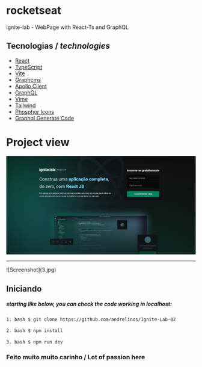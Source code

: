 # rocketseat
ignite-lab - WebPage with React-Ts and GraphQL

## Tecnologias / _technologies_
- [React](https://pt-br.reactjs.org/)
- [TypeScript](https://www.typescriptlang.org/)
- [Vite](https://vitejs.dev/)
- [Graphcms](https://graphcms.com/)
- [Apollo Client](https://www.apollographql.com/)
- [GraphQL](https://graphql.org/)
- [Vime](https://vimejs.com/)
- [Tailwind](https://tailwindcss.com/)
- [Phosphor Icons](https://phosphoricons.com/)
- [Graphql Generate Code](https://www.graphql-code-generator.com/)

# Project view

![Screenshot](1.jpg)
<hr/>
![Screenshot](3.jpg)

## Iniciando ##

##### starting like below, you can check the code working in localhost:
```
1. bash $ git clone https://github.com/andrelinos/Ignite-Lab-02
```
```
2. bash $ npm install
```
```
3. bash $ npm run dev
```


### Feito muito muito carinho / Lot of passion here
